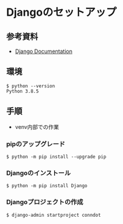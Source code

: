 # Djangoのセットアップ
## 参考資料
- [Django Documentation](https://docs.djangoproject.com/en/3.1/topics/)


## 環境
```
$ python --version
Python 3.8.5
```

## 手順
- venv内部での作業
### pipのアップグレード
`$ python -m pip install --upgrade pip`
### Djangoのインストール
`$ python -m pip install Django`
### Djangoプロジェクトの作成
`$ django-admin startproject conndot`

